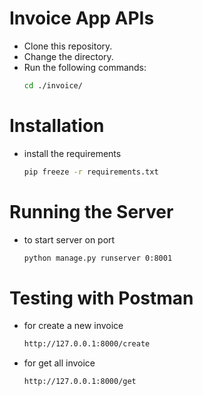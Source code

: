 # Invoice App APIs

- Clone this repository.
- Change the directory.
- Run the following commands:
  ```bash
  cd ./invoice/

# Installation

- install the requirements
  ```bash
  pip freeze -r requirements.txt

# Running the Server
- to start server on port
  ```bash
  python manage.py runserver 0:8001 

 # Testing with Postman

- for create a new invoice
  ```bash
  http://127.0.0.1:8000/create  
- for get all invoice
  ```bash
  http://127.0.0.1:8000/get

